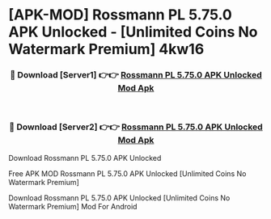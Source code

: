 # [APK-MOD] Rossmann PL 5.75.0 APK Unlocked - [Unlimited Coins No Watermark Premium] 4kw16



<div align="center">
<h3>🔴 Download [Server1] 👉👉 <a href="https://momento.my/?title=Rossmann_PL_5.75.0_APK_Unlocked">Rossmann PL 5.75.0 APK Unlocked Mod Apk</a></h3><br>

<h3>🔴 Download [Server2] 👉👉 <a href="https://momento.my/?title=Rossmann_PL_5.75.0_APK_Unlocked">Rossmann PL 5.75.0 APK Unlocked Mod Apk</a></h3>
</div>



Download Rossmann PL 5.75.0 APK Unlocked 

Free APK MOD Rossmann PL 5.75.0 APK Unlocked [Unlimited Coins No Watermark Premium]

Download Rossmann PL 5.75.0 APK Unlocked [Unlimited Coins No Watermark Premium] Mod For Android
